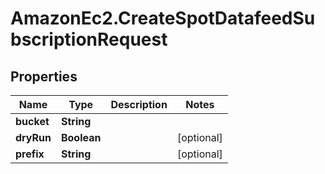 # AmazonEc2.CreateSpotDatafeedSubscriptionRequest

## Properties

Name | Type | Description | Notes
------------ | ------------- | ------------- | -------------
**bucket** | **String** |  | 
**dryRun** | **Boolean** |  | [optional] 
**prefix** | **String** |  | [optional] 


